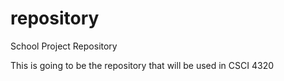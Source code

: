 # repository
School Project Repository

This is going to be the repository that will be used in 
CSCI 4320
